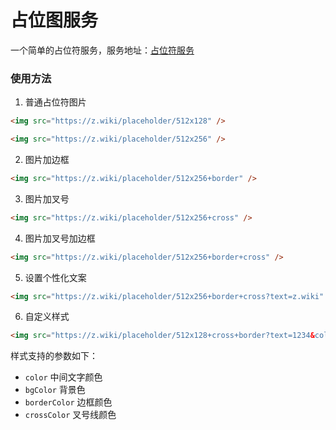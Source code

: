 # 占位图服务

一个简单的占位符服务，服务地址：[占位符服务](https://z.wiki/placeholder)

### 使用方法

1. 普通占位符图片

```html
<img src="https://z.wiki/placeholder/512x128" />
```

<ImgView title="占位符" url="https://z.wiki/placeholder/512x128" />



```html
<img src="https://z.wiki/placeholder/512x256" />
```

<ImgView title="占位符" url="https://z.wiki/placeholder/512x256" />


2. 图片加边框

```html
<img src="https://z.wiki/placeholder/512x256+border" />
```

<ImgView title="占位符" url="https://z.wiki/placeholder/512x256+border" />


3. 图片加叉号

```html
<img src="https://z.wiki/placeholder/512x256+cross" />
```

<ImgView title="占位符" url="https://z.wiki/placeholder/512x256+cross" />

4. 图片加叉号加边框

```html
<img src="https://z.wiki/placeholder/512x256+border+cross" />
```

<ImgView title="占位符" url="https://z.wiki/placeholder/512x256+border+cross" />

5. 设置个性化文案

```html
<img src="https://z.wiki/placeholder/512x256+border+cross?text=z.wiki" />
```

<ImgView title="占位符" url="https://z.wiki/placeholder/512x256+border+cross?text=z.wiki" />

6. 自定义样式

```html
<img src="https://z.wiki/placeholder/512x128+cross+border?text=1234&color=red&bgColor=rgba(0,255,0,0.3)&borderColor=blue&crossColor=orange" />
```

样式支持的参数如下：

* `color` 中间文字颜色
* `bgColor` 背景色
* `borderColor` 边框颜色
* `crossColor` 叉号线颜色

<ImgView title="占位符" url="https://z.wiki/placeholder/512x128+cross+border?text=1234&color=red&bgColor=rgba(0,255,0,0.3)&borderColor=blue&crossColor=orange" />

